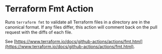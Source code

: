# Terraform Fmt Action
Runs `terraform fmt` to validate all Terraform files in a directory are in the canonical format.
 If any files differ, this action will comment back on the pull request with the diffs of each file.

See [https://www.terraform.io/docs/github-actions/actions/fmt.html](https://www.terraform.io/docs/github-actions/actions/fmt.html).
